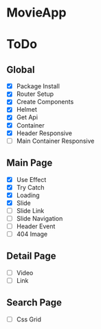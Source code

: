 # MovieApp

# ToDo

## Global

- [x] Package Install
- [x] Router Setup
- [x] Create Components
- [x] Helmet
- [x] Get Api
- [x] Container
- [x] Header Responsive
- [ ] Main Container Responsive

## Main Page

- [x] Use Effect
- [x] Try Catch
- [x] Loading
- [x] Slide
- [ ] Slide Link
- [ ] Slide Navigation
- [ ] Header Event
- [ ] 404 Image

## Detail Page

- [ ] Video
- [ ] Link

## Search Page

- [ ] Css Grid
